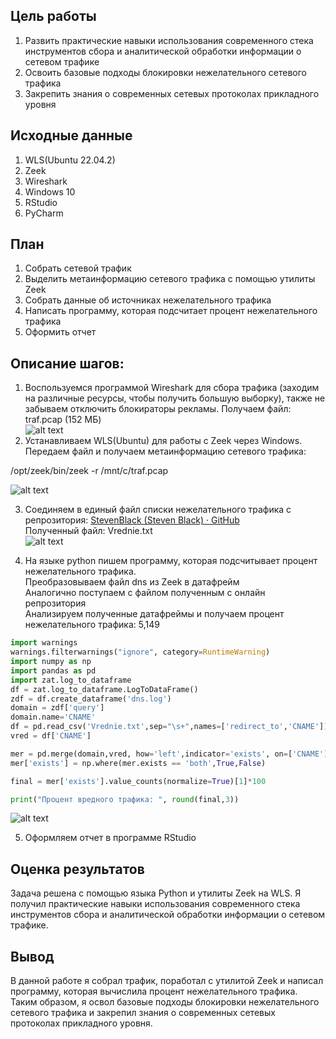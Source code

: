 ## Цель работы

1.  Развить практические навыки использования современного стека инструментов сбора и аналитической обработки информации о сетевом трафике
2.  Освоить базовые подходы блокировки нежелательного сетевого трафика
3.  Закрепить знания о современных сетевых протоколах прикладного уровня

## Исходные данные

1.  WLS(Ubuntu 22.04.2)
2.  Zeek
3.  Wireshark
4.  Windows 10
5.  RStudio
6.  PyCharm

## План

1.  Собрать сетевой трафик
2.  Выделить метаинформацию сетевого трафика с помощью утилиты Zeek
3.  Собрать данные об источниках нежелательного трафика
4.  Написать программу, которая подсчитает процент нежелательного трафика
5.  Оформить отчет

## Описание шагов:

1.  Воспользуемся программой Wireshark для сбора трафика (заходим на различные ресурсы, чтобы получить большую выборку), также не забываем отключить блокираторы рекламы. Получаем файл: traf.pcap (152 МБ)\
![alt text](https://github.com/AndrewKom/auth_5sem/blob/main/lab2/traficPic-01.png)
2.  Устанавливаем WLS(Ubuntu) для работы с Zeek через Windows. Передаем файл и получаем метаинформацию сетевого трафика:

/opt/zeek/bin/zeek -r /mnt/c/traf.pcap

![alt text](https://github.com/AndrewKom/auth_5sem/blob/main/lab2/dsnzeek.png)

3.  Соединяем в единый файл списки нежелательного трафика с репрозитория: [StevenBlack (Steven Black) · GitHub](https://github.com/StevenBlack) \
    Полученный файл: Vrednie.txt\
![alt text](https://github.com/AndrewKom/auth_5sem/blob/main/lab2/vred.png)

4.  На языке python пишем программу, которая подсчитывает процент нежелательного трафика.\
    Преобразовываем файл dns из Zeek в датафрейм\
    Аналогично поступаем с файлом полученным с онлайн репрозитория\
    Анализируем полученные датафреймы и получаем процент нежелательного трафика: 5,149

``` python
import warnings
warnings.filterwarnings("ignore", category=RuntimeWarning)
import numpy as np
import pandas as pd
import zat.log_to_dataframe
df = zat.log_to_dataframe.LogToDataFrame()
zdf = df.create_dataframe('dns.log')
domain = zdf['query']
domain.name='CNAME'
df = pd.read_csv('Vrednie.txt',sep="\s+",names=['redirect_to','CNAME'])
vred = df['CNAME']

mer = pd.merge(domain,vred, how='left',indicator='exists', on=['CNAME'],)
mer['exists'] = np.where(mer.exists == 'both',True,False)

final = mer['exists'].value_counts(normalize=True)[1]*100

print("Процент вредного трафика: ", round(final,3))
```

![alt text](https://github.com/AndrewKom/auth_5sem/blob/main/lab2/py1.png)

5.  Оформляем отчет в программе RStudio

## Оценка результатов

Задача решена с помощью языка Python и утилиты Zeek на WLS. Я получил практические навыки использования современного стека инструментов сбора и аналитической обработки информации о сетевом трафике.

## Вывод

В данной работе я собрал трафик, поработал с утилитой Zeek и написал программу, которая вычислила процент нежелательного трафика. Таким образом, я освол базовые подходы блокировки нежелательного сетевого трафика и закрепил знания о современных сетевых протоколах прикладного уровня.
